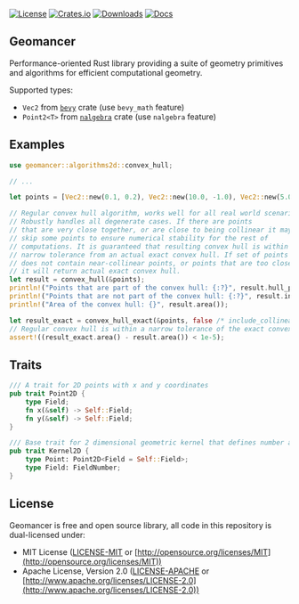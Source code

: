 
[![License](https://img.shields.io/badge/license-MIT%2FApache-blue.svg)](https://github.com/andrewb330/geomancer#license)
[![Crates.io](https://img.shields.io/crates/v/geomancer.svg)](https://crates.io/crates/geomancer)
[![Downloads](https://img.shields.io/crates/d/geomancer.svg)](https://crates.io/crates/geomancer)
[![Docs](https://docs.rs/geomancer/badge.svg)](https://docs.rs/geomancer/latest/geomancer/)

## Geomancer
Performance-oriented Rust library providing a suite of geometry primitives and algorithms for efficient computational geometry.

Supported types:
- `Vec2` from [`bevy`](https://github.com/bevyengine/bevy) crate (use `bevy_math` feature)
- `Point2<T>` from [`nalgebra`](https://github.com/dimforge/nalgebra) crate (use `nalgebra` feature)

## Examples
```rust
use geomancer::algorithms2d::convex_hull;

// ...

let points = [Vec2::new(0.1, 0.2), Vec2::new(10.0, -1.0), Vec2::new(5.0, 2.0), Vec2::new(7.0, 7.0)];

// Regular convex hull algorithm, works well for all real world scenarios.
// Robustly handles all degenerate cases. If there are points
// that are very close together, or are close to being collinear it may
// skip some points to ensure numerical stability for the rest of
// computations. It is guaranteed that resulting convex hull is within
// narrow tolerance from an actual exact convex hull. If set of points
// does not contain near-collinear points, or points that are too close together
// it will return actual exact convex hull.
let result = convex_hull(&points);
println!("Points that are part of the convex hull: {:?}", result.hull_points());
println!("Points that are not part of the convex hull: {:?}", result.inside_points());
println!("Area of the convex hull: {}", result.area());

let result_exact = convex_hull_exact(&points, false /* include_collinear */);
// Regular convex hull is within a narrow tolerance of the exact convex hull.
assert!((result_exact.area() - result.area()) < 1e-5);
```

## Traits
```rust
/// A trait for 2D points with x and y coordinates
pub trait Point2D {
    type Field;
    fn x(&self) -> Self::Field;
    fn y(&self) -> Self::Field;
}

/// Base trait for 2 dimensional geometric kernel that defines number and point type.
pub trait Kernel2D {
    type Point: Point2D<Field = Self::Field>;
    type Field: FieldNumber;
}
```

## License

Geomancer is free and open source library, all code in this repository is dual-licensed under:

* MIT License ([LICENSE-MIT](LICENSE-MIT) or [http://opensource.org/licenses/MIT](http://opensource.org/licenses/MIT))
* Apache License, Version 2.0 ([LICENSE-APACHE](LICENSE-APACHE) or [http://www.apache.org/licenses/LICENSE-2.0](http://www.apache.org/licenses/LICENSE-2.0))
